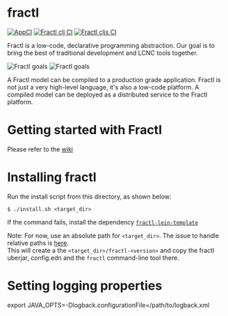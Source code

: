 # fractl
[![AppCI](https://github.com/fractl-io/fractl/actions/workflows/app.yml/badge.svg)](https://github.com/fractl-io/fractl/actions/workflows/app.yml)
[![Fractl clj CI](https://github.com/fractl-io/fractl/actions/workflows/fractl-clj.yml/badge.svg)](https://github.com/fractl-io/fractl/actions/workflows/fractl-clj.yml)
[![Fractl cljs CI](https://github.com/fractl-io/fractl/actions/workflows/fractl-cljs.yml/badge.svg)](https://github.com/fractl-io/fractl/actions/workflows/fractl-cljs.yml)

Fractl is a low-code, declarative programming abstraction. Our goal is to bring the best of traditional development and LCNC tools together.

![Fractl goals](https://user-images.githubusercontent.com/13515894/173900814-8486c876-b8b4-4621-a406-5f1a626b1539.png#gh-dark-mode-only)
![Fractl goals](https://user-images.githubusercontent.com/13515894/173900724-16b83469-f526-4858-9259-e6b59cba9ae2.png#gh-light-mode-only)

A Fractl model can be compiled to a production grade application. Fractl is not just a very high-level language, it's also a low-code platform. A compiled model can be deployed as a distributed service to the Fractl platform.

# Getting started with Fractl

Please refer to the [wiki](https://github.com/fractl-io/fractl/wiki)

# Installing fractl

Run the install script from this directory, as shown below:

```shell
$ ./install.sh <target_dir>
```

If the command fails, install the dependency [`fractl-lein-template`](https://github.com/fractl-io/fractl-lein-template)

Note: For now, use an absolute path for `<target_dir>`. The issue to handle relative paths is [here](https://github.com/fractl-io/fractl/issues/692).  
This will create a the `<target_dir>/fractl-<version>` and copy the fractl uberjar, config.edn
and the `fractl` command-line tool there.

# Setting logging properties

export JAVA_OPTS=-Dlogback.configurationFile=/path/to/logback.xml
